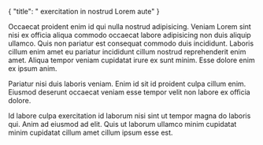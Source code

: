 {
  "title": " exercitation in nostrud Lorem aute"
}

Occaecat proident enim id qui nulla nostrud adipisicing. Veniam Lorem sint nisi ex officia aliqua commodo occaecat labore adipisicing non duis aliquip ullamco. Quis non pariatur est consequat commodo duis incididunt. Laboris cillum enim amet eu pariatur incididunt cillum nostrud reprehenderit enim amet. Aliqua tempor veniam cupidatat irure ex sunt minim. Esse dolore enim ex ipsum anim.

Pariatur nisi duis laboris veniam. Enim id sit id proident culpa cillum enim. Eiusmod deserunt occaecat veniam esse tempor velit non labore ex officia dolore.

Id labore culpa exercitation id laborum nisi sint ut tempor magna do laboris qui. Anim ad eiusmod ad elit. Quis ut laborum ullamco minim cupidatat minim cupidatat cillum amet cillum ipsum esse est.